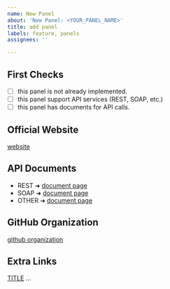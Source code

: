 ```yaml
---
name: New Panel
about: 'New Panel: <YOUR_PANEL_NAME>'
title: add panel
labels: feature, panels
assignees: ''

---
```


## First Checks
- [ ] this panel is not already implemented.
- [ ] this panel support API services (REST, SOAP, etc.)
- [ ] this panel has documents for API calls.

## Official Website
[website](WEBSITE_LINK)

## API Documents
* REST ➜  [document page](DOCUMENT_PAGE_LINK)
* SOAP ➜  [document page](DOCUMENT_PAGE_LINK)
* OTHER ➜  [document page](DOCUMENT_PAGE_LINK)

## GitHub Organization
[github organization](GITHUB_ORG_LINK)

## Extra Links
[TITLE](TITLE_LINK)
...
